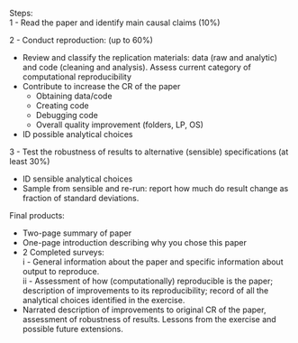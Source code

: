 
Steps:  
1 - Read the paper and identify main causal claims (10%)  

2 - Conduct reproduction: (up to 60%)  
  - Review and classify the replication materials: data (raw and analytic) and code
  (cleaning and analysis). Assess current category of computational reproducibility  
  - Contribute to increase the CR of the paper
       - Obtaining data/code
       - Creating code
       - Debugging code
       - Overall quality improvement (folders, LP, OS)
  - ID possible analytical choices


3 - Test the robustness of results to alternative (sensible) specifications (at least 30%)
  - ID sensible analytical choices
  - Sample from sensible and re-run: report how much do result change as
    fraction of standard deviations.

Final products:
 -  Two-page summary of paper
 -  One-page introduction describing why you chose this paper
 -  2 Completed surveys:  
      i  - General information about the paper and specific
      information about output to reproduce.  
      ii - Assessment of how (computationally) reproducible is the paper;
       description of improvements to its reproducibility; record of all the
       analytical choices identified in the exercise.
 -  Narrated description of improvements to original CR of the paper, assessment
    of robustness of results. Lessons from the exercise and possible future
    extensions.
